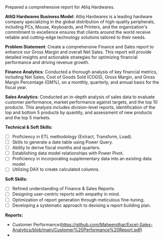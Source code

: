 Prepared a comprehensive report for Atliq Hardwares.

**AtliQ Hardwares Business Model**: Atliq Hardwares is a leading hardware company specializing in the global distribution of high-quality peripherals, including PCs, Mouse, Keyboards, and Printers, and the organization's commitment to excellence ensures that clients around the world receive reliable and cutting-edge technology solutions tailored to their needs.

**Problem Statement**: Create a comprehensive Finance and Sales report to enhance our Gross Margin and overall Net Sales. This report will provide detailed insights and actionable strategies for optimizing financial performance and driving revenue growth.

**Finance Analytics**: Conducted a thorough analysis of key financial metrics, including Net Sales, Cost of Goods Sold (COGS), Gross Margin, and Gross Margin Percentage (GM%), on a monthly, quarterly, and annual basis for the fiscal year.

**Sales Analytics**: Conducted an in-depth analysis of sales data to evaluate customer performance, market performance against targets, and the top 10 products. This analysis includes division-level reports, identification of the top and bottom 5 products by quantity, and assessment of new products and the top 5 markets.

**Technical & Soft Skills:**
- [ ] Proficiency in ETL methodology (Extract, Transform, Load).
- [ ] Skills to generate a date table using Power Query.
- [ ] Ability to derive fiscal months and quarters.
- [ ] Establishing data model relationships with Power Pivot.
- [ ] Proficiency in incorporating supplementary data into an existing data model.
- [ ] Utilizing DAX to create calculated columns.

**Soft Skills:**
- [ ] Refined understanding of Finance & Sales Reports.
- [ ] Designing user-centric reports with empathy in mind.
- [ ] Optimization of report generation through meticulous fine-tuning.
- [ ] Developing a systematic approach to devising a report building plan.

**Reports:**
- Customer Performance(https://github.com/Maheendhar/Excel-Sales-Analytics/blob/main/Customer%20Performance%20Report.pdf)
- 
